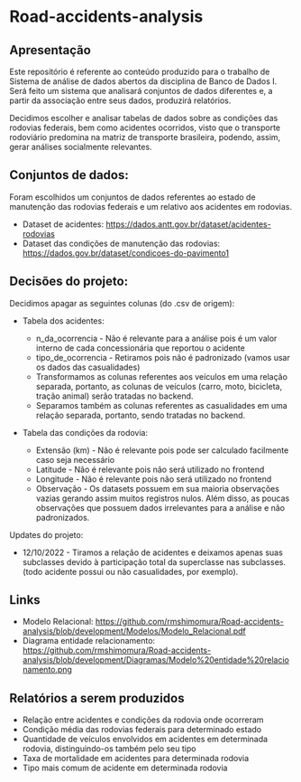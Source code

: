 # Road-accidents-analysis

## Apresentação
Este repositório é referente ao conteúdo produzido para o trabalho de Sistema de análise de dados abertos da disciplina de Banco de Dados I. Será feito um sistema que analisará conjuntos de dados diferentes e, a partir da associação entre seus dados, produzirá relatórios. 

Decidimos escolher e analisar tabelas de dados sobre as condições das rodovias federais, bem como acidentes ocorridos, visto que o transporte rodoviário predomina na matriz de transporte brasileira, podendo, assim, gerar análises socialmente relevantes.  

## Conjuntos de dados:
Foram escolhidos um conjuntos de dados referentes ao estado de manutenção das rodovias federais e um relativo aos acidentes em rodovias.

- Dataset de acidentes: https://dados.antt.gov.br/dataset/acidentes-rodovias
- Dataset das condições de manutenção das rodovias: https://dados.gov.br/dataset/condicoes-do-pavimento1

## Decisões do projeto:
Decidimos apagar as seguintes colunas (do .csv de origem):

- Tabela dos acidentes:
    - n_da_ocorrencia - Não é relevante para a análise pois é um valor interno de cada concessionária que reportou o acidente
    - tipo_de_ocorrencia - Retiramos pois não é padronizado (vamos usar os dados das casualidades)
    - Transformamos as colunas referentes aos veículos em uma relação separada, portanto, as colunas de veículos (carro, moto, bicicleta, tração animal) serão tratadas no backend.
    - Separamos também as colunas referentes as casualidades em uma relação separada, portanto, sendo tratadas no backend.

- Tabela das condições da rodovia:
    - Extensão (km) - Não é relevante pois pode ser calculado facilmente caso seja necessário
    - Latitude - Não é relevante pois não será utilizado no frontend
    - Longitude - Não é relevante pois não será utilizado no frontend
    - Observação - Os datasets possuem em sua maioria observações vazias gerando assim muitos registros nulos. Além disso, as poucas observações que possuem dados irrelevantes para a análise e não padronizados. 



Updates do projeto: 

- 12/10/2022 - Tiramos a relação de acidentes e deixamos apenas suas subclasses devido à participação total da superclasse nas subclasses. (todo acidente possui ou não casualidades, por exemplo).

## Links

- Modelo Relacional: https://github.com/rmshimomura/Road-accidents-analysis/blob/development/Modelos/Modelo_Relacional.pdf
- Diagrama entidade relacionamento: https://github.com/rmshimomura/Road-accidents-analysis/blob/development/Diagramas/Modelo%20entidade%20relacionamento.png

## Relatórios a serem produzidos

- Relação entre acidentes e condições da rodovia onde ocorreram
- Condição média das rodovias federais para determinado estado
- Quantidade de veículos envolvidos em acidentes em determinada rodovia, distinguindo-os também pelo seu tipo
- Taxa de mortalidade em acidentes para determinada rodovia
- Tipo mais comum de acidente em determinada rodovia
